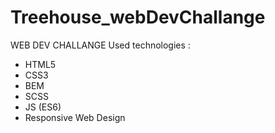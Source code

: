 # Treehouse_webDevChallange
WEB DEV CHALLANGE 
Used technologies : 
- HTML5
- CSS3
- BEM
- SCSS
- JS (ES6)
- Responsive Web Design

